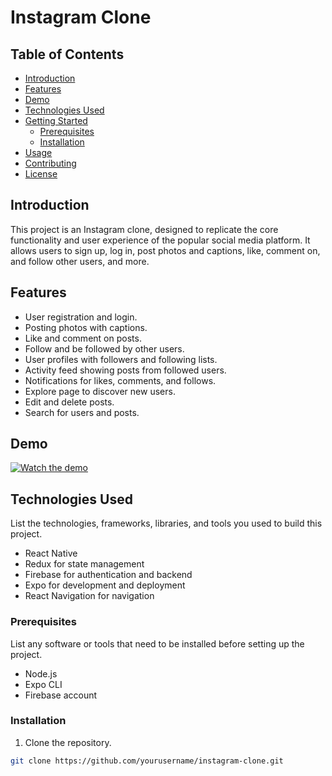 # Instagram Clone

## Table of Contents
- [Introduction](#introduction)
- [Features](#features)
- [Demo](#demo)
- [Technologies Used](#technologies-used)
- [Getting Started](#getting-started)
  - [Prerequisites](#prerequisites)
  - [Installation](#installation)
- [Usage](#usage)
- [Contributing](#contributing)
- [License](#license)

## Introduction

This project is an Instagram clone, designed to replicate the core functionality and user experience of the popular social media platform. It allows users to sign up, log in, post photos and captions, like, comment on, and follow other users, and more.

## Features

- User registration and login.
- Posting photos with captions.
- Like and comment on posts.
- Follow and be followed by other users.
- User profiles with followers and following lists.
- Activity feed showing posts from followed users.
- Notifications for likes, comments, and follows.
- Explore page to discover new users.
- Edit and delete posts.
- Search for users and posts.

## Demo

[![Watch the demo](https://i9.ytimg.com/vi/UTfgdR1Ee6k/mqdefault.jpg?v=65360087&sqp=CKyH2KkG&rs=AOn4CLB_avqxSJqSM5zLmfiebfzYub2EzA)](https://youtu.be/UTfgdR1Ee6k)

## Technologies Used

List the technologies, frameworks, libraries, and tools you used to build this project.

- React Native
- Redux for state management
- Firebase for authentication and backend
- Expo for development and deployment
- React Navigation for navigation


### Prerequisites

List any software or tools that need to be installed before setting up the project.

- Node.js
- Expo CLI
- Firebase account

### Installation

1. Clone the repository.

```bash
git clone https://github.com/yourusername/instagram-clone.git
